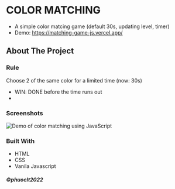 # COLOR MATCHING
* A simple color matcing game (default 30s, updating level, timer)
* Demo: https://matching-game-js.vercel.app/

<!-- ABOUT THE PROJECT -->
## About The Project

### Rule
Choose 2 of the same color for a limited time (now: 30s)
* WIN: DONE before the time runs out 
* 
### Screenshots
![Demo of color matching using JavaScript]()

### Built With
* HTML  
* CSS
* Vanila Javascript

##### ©phuoclt2022 
